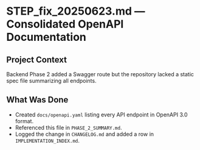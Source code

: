 # STEP_fix_20250623.md — Consolidated OpenAPI Documentation

## Project Context
Backend Phase 2 added a Swagger route but the repository lacked a static spec file summarizing all endpoints.

## What Was Done
- Created `docs/openapi.yaml` listing every API endpoint in OpenAPI 3.0 format.
- Referenced this file in `PHASE_2_SUMMARY.md`.
- Logged the change in `CHANGELOG.md` and added a row in `IMPLEMENTATION_INDEX.md`.
